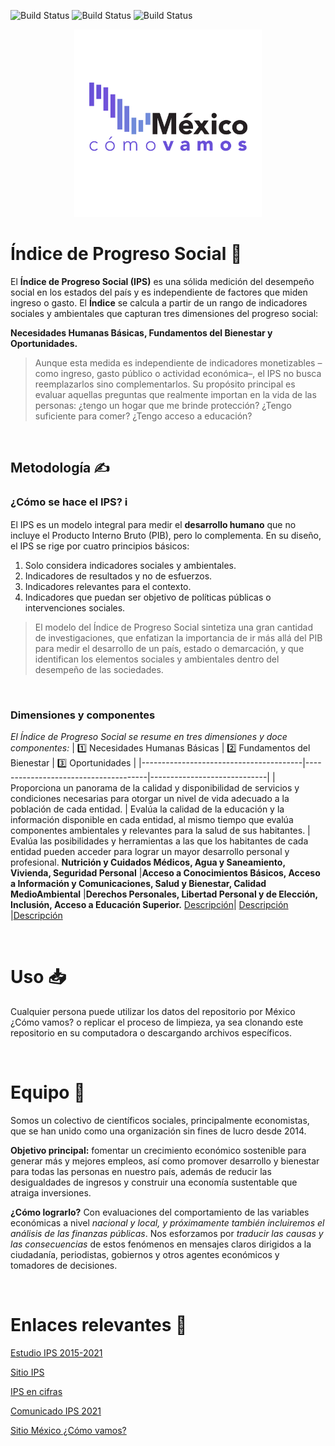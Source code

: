 ![Build Status](https://img.shields.io/github/directory-file-count/mexicocomovamos/mcv_ips)
![Build Status](https://img.shields.io/twitter/follow/MexicoComoVamos)
![Build Status](https://img.shields.io/github/followers/mexicocomovamos?style=social)

<p align="center">
<img src = "LogoTipo-01.png" alt="Logo México ¿Cómo vamos?" width="300">
</p> 

# Índice de Progreso Social 👥
El **Índice de Progreso Social (IPS)** es una sólida medición del desempeño social en los estados del país y es independiente de factores que miden ingreso o gasto. El **Índice** se calcula a partir de un rango de indicadores sociales y ambientales que capturan tres dimensiones del progreso social:

**Necesidades Humanas Básicas, Fundamentos del Bienestar y Oportunidades.**
> Aunque esta medida es independiente de indicadores monetizables –como ingreso, gasto público o actividad económica–, el IPS no busca reemplazarlos sino complementarlos. Su propósito principal es evaluar aquellas preguntas que realmente importan en la vida de las personas: ¿tengo un hogar que me brinde protección? ¿Tengo suficiente para comer? ¿Tengo acceso a educación? 


<p>&nbsp;</p>

## Metodología ✍️
### ¿Cómo se hace el IPS? ℹ️
El IPS es un modelo integral para medir el **desarrollo humano** que no incluye el Producto Interno Bruto (PIB), pero lo complementa. En su diseño, el IPS se rige por cuatro principios básicos:

1. Solo considera indicadores sociales y ambientales.
2. Indicadores de resultados y no de esfuerzos.
3. Indicadores relevantes para el contexto.
4. Indicadores que puedan ser objetivo de políticas públicas o intervenciones sociales.

>El modelo del Índice de Progreso Social sintetiza una gran cantidad de investigaciones, que enfatizan la importancia de ir más allá del PIB para medir el desarrollo de un país, estado o demarcación, y que identifican los elementos sociales y ambientales dentro del desempeño de las sociedades.



<p>&nbsp;</p>

### Dimensiones y componentes
   
*El Índice de Progreso Social se resume en tres dimensiones y doce componentes:*
| 1️⃣ Necesidades Humanas Básicas | 2️⃣ Fundamentos del Bienestar | 3️⃣ Oportunidades |
|----------------------------------------|--------------------------------------|-----------------------------|
| Proporciona un panorama de la calidad y disponibilidad de servicios y condiciones necesarias para otorgar un nivel de vida adecuado a la población de cada entidad. | Evalúa la calidad de la educación y la información disponible en cada entidad, al mismo tiempo que evalúa componentes ambientales y relevantes para la salud de sus habitantes. | Evalúa las posibilidades y herramientas a las que los habitantes de cada entidad pueden acceder para lograr un mayor desarrollo personal y profesional.
**Nutrición y Cuidados Médicos, Agua y Saneamiento, Vivienda, Seguridad Personal** |**Acceso a Conocimientos Básicos, Acceso a Información y Comunicaciones, Salud y Bienestar, Calidad MedioAmbiental** |**Derechos Personales, Libertad Personal y de Elección, Inclusión, Acceso a Educación Superior.**
[Descripción](https://mexicocomovamos.mx/wp-content/uploads/2022/11/MCV_IPS_2015_2021.pdf)| [Descripción](https://mexicocomovamos.mx/wp-content/uploads/2022/11/MCV_IPS_2015_2021.pdf) |[Descripción](https://mexicocomovamos.mx/wp-content/uploads/2022/11/MCV_IPS_2015_2021.pdf)


<p>&nbsp;</p>

# Uso :inbox_tray:
Cualquier persona puede utilizar los datos del repositorio por México ¿Cómo vamos? o replicar el proceso de limpieza, ya sea clonando este repositorio en su computadora o descargando archivos específicos.

<p>&nbsp;</p>

# Equipo 🤝
Somos un colectivo de científicos sociales, principalmente economistas, que se han unido como una organización sin fines de lucro desde 2014. 

**Objetivo principal:** fomentar un crecimiento económico sostenible para generar más y mejores empleos, así como promover desarrollo y bienestar para todas las personas en nuestro país, además de reducir las desigualdades de ingresos y construir una economía sustentable que atraiga inversiones.

**¿Cómo lograrlo?** Con evaluaciones del comportamiento de las variables económicas a nivel *nacional y local, y próximamente también incluiremos el análisis de las finanzas públicas*. Nos esforzamos por *traducir las causas y las consecuencias* de estos fenómenos en mensajes claros dirigidos a la ciudadanía, periodistas, gobiernos y otros agentes económicos y tomadores de decisiones.


<p>&nbsp;</p>

# Enlaces relevantes 🔗
[Estudio IPS 2015-2021](https://mexicocomovamos.mx/wp-content/uploads/2022/11/MCV_IPS_2015_2021.pdf)

[Sitio IPS](https://mexicocomovamos.mx/indice-de-progreso-social/)

[IPS en cifras](https://mexicocomovamos.mx/indice-de-progreso-social/)

[Comunicado IPS 2021](https://mexicocomovamos.mx/indice-de-progreso-social/)

[Sitio México ¿Cómo vamos?](https://mexicocomovamos.mx)

